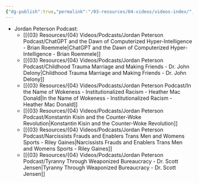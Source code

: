```yaml
---
{"dg-publish":true,"permalink":"/03-resources/04-videos/videos-index/","title":"Videos - Index","pinned":true}
---
```



- Jordan Peterson Podcast: 
    - [[{03} Resources/{04} Videos/Podcasts/Jordan Peterson Podcast/ChatGPT and the Dawn of Computerized Hyper-Intelligence -  Brian Roemmele\|ChatGPT and the Dawn of Computerized Hyper-Intelligence -  Brian Roemmele]]
    - [[{03} Resources/{04} Videos/Podcasts/Jordan Peterson Podcast/Childhood Trauma Marriage and Making Friends - Dr. John Delony\|Childhood Trauma Marriage and Making Friends - Dr. John Delony]]
    - [[{03} Resources/{04} Videos/Podcasts/Jordan Peterson Podcast/In the Name of Wokeness -  Institutionalized Racism - Heather Mac Donald\|In the Name of Wokeness -  Institutionalized Racism - Heather Mac Donald]]
    - [[{03} Resources/{04} Videos/Podcasts/Jordan Peterson Podcast/Konstantin Kisin and the Counter-Woke Revolution\|Konstantin Kisin and the Counter-Woke Revolution]]
    - [[{03} Resources/{04} Videos/Podcasts/Jordan Peterson Podcast/Narcissists Frauds and Enablers Trans Men and Womens Sports -  Riley Gaines\|Narcissists Frauds and Enablers Trans Men and Womens Sports -  Riley Gaines]]
    - [[{03} Resources/{04} Videos/Podcasts/Jordan Peterson Podcast/Tyranny Through Weaponized Bureaucracy -  Dr. Scott Jensen\|Tyranny Through Weaponized Bureaucracy -  Dr. Scott Jensen]]


